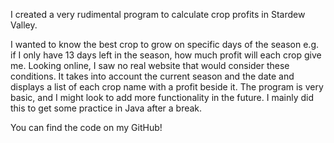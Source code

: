 ---
---

I created a very rudimental program to calculate crop profits in Stardew Valley.

I wanted to know the best crop to grow on specific days of the season e.g. if I only have 13 days left in the season, how much profit will each crop give me. Looking online, I saw no real website that would consider these conditions. It takes into account the current season and the date and displays a list of each crop name with a profit beside it. The program is very basic, and I might look to add more functionality in the future. I mainly did this to get some practice in Java after a break. 

You can find the code on my GitHub!